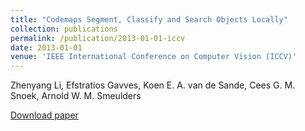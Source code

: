 ```yaml
---
title: "Codemaps Segment, Classify and Search Objects Locally"
collection: publications
permalink: /publication/2013-01-01-iccv
date: 2013-01-01
venue: 'IEEE International Conference on Computer Vision (ICCV)'
---
```


Zhenyang Li, Efstratios Gavves, Koen E. A. van de Sande, Cees G. M. Snoek, Arnold W. M. Smeulders

<a href='http://www.science.uva.nl/research/publications/2013/LiICCV2013/'>Download paper</a>
